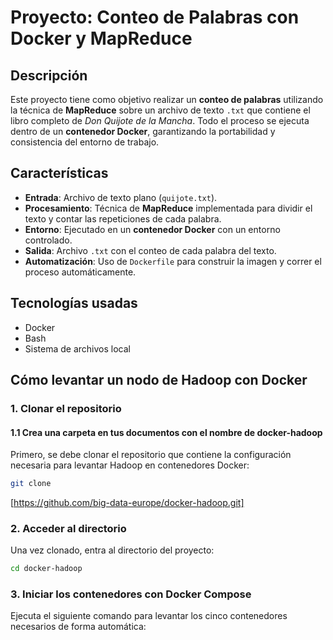 # Proyecto: Conteo de Palabras con Docker y MapReduce

##  Descripción

Este proyecto tiene como objetivo realizar un **conteo de palabras** utilizando la técnica de **MapReduce** sobre un archivo de texto `.txt` que contiene el libro completo de *Don Quijote de la Mancha*. Todo el proceso se ejecuta dentro de un **contenedor Docker**, garantizando la portabilidad y consistencia del entorno de trabajo.

##  Características

-  **Entrada**: Archivo de texto plano (`quijote.txt`).
-  **Procesamiento**: Técnica de **MapReduce** implementada para dividir el texto y contar las repeticiones de cada palabra.
-  **Entorno**: Ejecutado en un **contenedor Docker** con un entorno controlado.
-  **Salida**: Archivo `.txt` con el conteo de cada palabra del texto.
-  **Automatización**: Uso de `Dockerfile` para construir la imagen y correr el proceso automáticamente.

##  Tecnologías usadas

- Docker
- Bash
- Sistema de archivos local

## Cómo levantar un nodo de Hadoop con Docker

###  1. Clonar el repositorio

#### 1.1 Crea una carpeta en tus documentos con el nombre de docker-hadoop

Primero, se debe clonar el repositorio que contiene la configuración necesaria para levantar Hadoop en contenedores Docker:

```bash
git clone
```
[https://github.com/big-data-europe/docker-hadoop.git]


### 2. Acceder al directorio

Una vez clonado, entra al directorio del proyecto:
```bash
cd docker-hadoop
```
### 3. Iniciar los contenedores con Docker Compose

Ejecuta el siguiente comando para levantar los cinco contenedores necesarios de forma automática:



